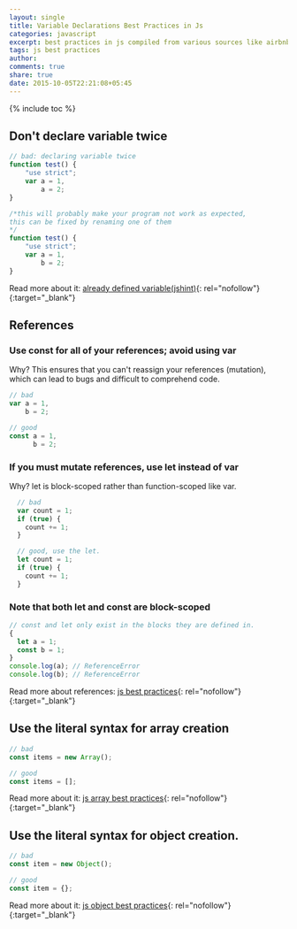 ```yaml
---
layout: single
title: Variable Declarations Best Practices in Js
categories: javascript
excerpt: best practices in js compiled from various sources like airbnb and jshint
tags: js best practices
author:
comments: true
share: true
date: 2015-10-05T22:21:08+05:45
---
```


{% include toc %}

## Don't declare variable twice

```javascript
// bad: declaring variable twice
function test() {
    "use strict";
    var a = 1,
    	a = 2;
}

/*this will probably make your program not work as expected,
this can be fixed by renaming one of them
*/
function test() {
    "use strict";
    var a = 1,
        b = 2;
}
```

Read more about it: [already defined variable(jshint)](https://jslinterrors.com/a-is-already-defined){: rel="nofollow"}{:target="_blank"}

## References

### Use const for all of your references; avoid using var

Why? This ensures that you can't reassign your references (mutation), which can lead to bugs and difficult to comprehend code.

```javascript
// bad
var a = 1,
    b = 2;

// good
const a = 1,
      b = 2;

```

### If you must mutate references, use let instead of var

Why? let is block-scoped rather than function-scoped like var.

```javascript
  // bad
  var count = 1;
  if (true) {
    count += 1;
  }

  // good, use the let.
  let count = 1;
  if (true) {
    count += 1;
  }
```

### Note that both let and const are block-scoped

```javascript
// const and let only exist in the blocks they are defined in.
{
  let a = 1;
  const b = 1;
}
console.log(a); // ReferenceError
console.log(b); // ReferenceError

```


Read more about references: [js best practices](https://github.com/airbnb/javascript#references){: rel="nofollow"}{:target="_blank"}

## Use the literal syntax for array creation

```javascript
// bad
const items = new Array();

// good
const items = [];

```

Read more about it: [js array best practices](https://github.com/airbnb/javascript#arrays){: rel="nofollow"}{:target="_blank"}

## Use the literal syntax for object creation.

```javascript
// bad
const item = new Object();

// good
const item = {};
```

Read more about it: [js object best practices](https://github.com/airbnb/javascript#objects){: rel="nofollow"}{:target="_blank"}

